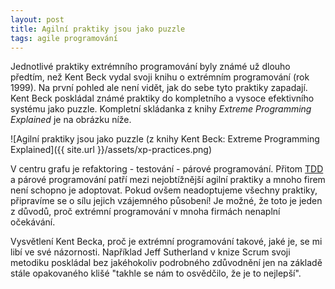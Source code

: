 ```yaml
---
layout: post
title: Agilní praktiky jsou jako puzzle
tags: agile programování
---
```


Jednotlivé praktiky extrémního programování byly známé už dlouho předtím, než
Kent Beck vydal svoji knihu o extrémním programování (rok 1999).
Na první pohled ale není vidět, jak do sebe tyto praktiky zapadají.
Kent Beck poskládal známé praktiky do kompletního a vysoce efektivního
systému jako puzzle. Kompletní skládanka z knihy *Extreme Programming Explained* je na obrázku níže.

![Agilní praktiky jsou jako puzzle (z knihy Kent Beck: Extreme Programming Explained]({{ site.url }}/assets/xp-practices.png)

V centru grafu je refaktoring - testování - párové programování.
Přitom [TDD](https://en.wikipedia.org/wiki/Test-driven_development) a párové programování
patří mezi nejobtížnější agilní praktiky a mnoho firem není schopno je adoptovat.
Pokud ovšem neadoptujeme všechny praktiky, připravíme se o sílu jejich vzájemného působení!
Je možné, že toto je jeden z důvodů, proč extrémní programování v mnoha firmách nenaplní očekávání.

Vysvětlení Kent Becka, proč je extrémní programování takové, jaké je, se mi libí ve své názornosti.
Například Jeff Sutherland v knize Scrum svoji metodiku poskládal bez jakéhokoliv podrobného zdůvodnění jen
na základě stále opakovaného klišé "takhle se nám to osvědčilo, že je to nejlepší".
